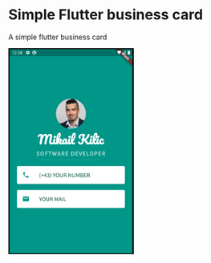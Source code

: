# Simple Flutter business card

A simple flutter business card

<img src="https://github.com/Mikail184/flutter_business_card/blob/master/images/APP.PNG" width="250">
